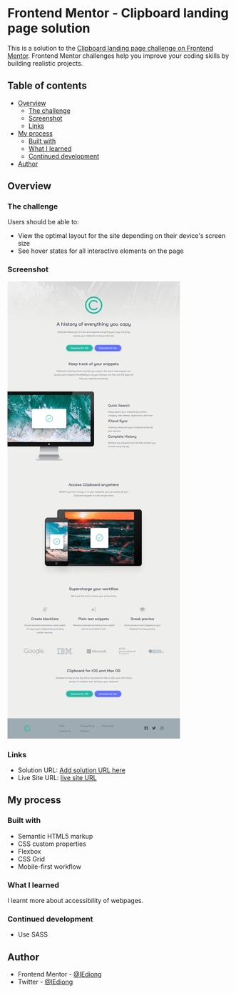 # Frontend Mentor - Clipboard landing page solution

This is a solution to the [Clipboard landing page challenge on Frontend Mentor](https://www.frontendmentor.io/challenges/clipboard-landing-page-5cc9bccd6c4c91111378ecb9). Frontend Mentor challenges help you improve your coding skills by building realistic projects.

## Table of contents

- [Overview](#overview)
  - [The challenge](#the-challenge)
  - [Screenshot](#screenshot)
  - [Links](#links)
- [My process](#my-process)
  - [Built with](#built-with)
  - [What I learned](#what-i-learned)
  - [Continued development](#continued-development)
- [Author](#author)

## Overview

### The challenge

Users should be able to:

- View the optimal layout for the site depending on their device's screen size
- See hover states for all interactive elements on the page

### Screenshot

![Desktop screenshot](./assets/screenshots/desktop-screenshot.png)

### Links

- Solution URL: [Add solution URL here](https://your-solution-url.com)
- Live Site URL: [live site URL](https://iediong.github.io/fem-clipboard-landing-page/)

## My process

### Built with

- Semantic HTML5 markup
- CSS custom properties
- Flexbox
- CSS Grid
- Mobile-first workflow

### What I learned

I learnt more about accessibility of webpages.

### Continued development

- Use SASS

## Author

- Frontend Mentor - [@IEdiong](https://www.frontendmentor.io/profile/IEdiong)
- Twitter - [@IEdiong](https://www.twitter.com/IEdiong)
